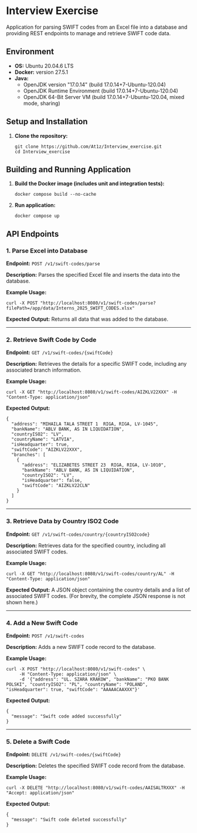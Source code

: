 <body>
  <h1>Interview Exercise</h1>
  <p>Application for parsing SWIFT codes from an Excel file into a database and providing REST endpoints to manage and retrieve SWIFT code data.</p>
  
  <h2>Environment</h2>
  <ul>
    <li><strong>OS:</strong> Ubuntu 20.04.6 LTS</li>
    <li><strong>Docker:</strong> version 27.5.1</li>
    <li>
      <strong>Java:
        <ul>
        <li></strong> OpenJDK version "17.0.14" (build 17.0.14+7-Ubuntu-120.04)</li>
        <li>OpenJDK Runtime Environment (build 17.0.14+7-Ubuntu-120.04)</li>
        <li>OpenJDK 64-Bit Server VM (build 17.0.14+7-Ubuntu-120.04, mixed mode, sharing)</li>
      </ul>
    </li>
  </ul>
  
  <h2>Setup and Installation</h2>
  <ol>
    <li>
      <strong>Clone the repository:</strong>
      <pre><code>git clone https://github.com/At1z/Interview_exercise.git
cd Interview_exercise</code></pre>
    </li>
  </ol>
  
  <h2>Building and Running Application</h2>
  <ol>
    <li>
      <strong>Build the Docker image (includes unit and integration tests):</strong>
      <pre><code>docker compose build --no-cache</code></pre>
    </li>
    <li>
      <strong>Run application:</strong>
      <pre><code>docker compose up</code></pre>
    </li>
  </ol>
  
  <h2>API Endpoints</h2>
  
  <h3>1. Parse Excel into Database</h3>
  <p><strong>Endpoint:</strong> <code>POST /v1/swift-codes/parse</code></p>
  <p><strong>Description:</strong> Parses the specified Excel file and inserts the data into the database.</p>
  <p><strong>Example Usage:</strong></p>
  <pre><code>curl -X POST "http://localhost:8080/v1/swift-codes/parse?filePath=/app/data/Interns_2025_SWIFT_CODES.xlsx"</code></pre>
  <p><strong>Expected Output:</strong> Returns all data that was added to the database.</p>
  
  <hr>
  
  <h3>2. Retrieve Swift Code by Code</h3>
  <p><strong>Endpoint:</strong> <code>GET /v1/swift-codes/{swiftCode}</code></p>
  <p><strong>Description:</strong> Retrieves the details for a specific SWIFT code, including any associated branch information.</p>
  <p><strong>Example Usage:</strong></p>
  <pre><code>curl -X GET "http://localhost:8080/v1/swift-codes/AIZKLV22XXX" -H "Content-Type: application/json"</code></pre>
  <p><strong>Expected Output:</strong></p>
  <pre><code>{
  "address": "MIHAILA TALA STREET 1  RIGA, RIGA, LV-1045",
  "bankName": "ABLV BANK, AS IN LIQUIDATION",
  "countryISO2": "LV",
  "countryName": "LATVIA",
  "isHeadquarter": true,
  "swiftCode": "AIZKLV22XXX",
  "branches": [
    {
      "address": "ELIZABETES STREET 23  RIGA, RIGA, LV-1010",
      "bankName": "ABLV BANK, AS IN LIQUIDATION",
      "countryISO2": "LV",
      "isHeadquarter": false,
      "swiftCode": "AIZKLV22CLN"
    }
  ]
}</code></pre>
  
  <hr>
  
  <h3>3. Retrieve Data by Country ISO2 Code</h3>
  <p><strong>Endpoint:</strong> <code>GET /v1/swift-codes/country/{countryISO2code}</code></p>
  <p><strong>Description:</strong> Retrieves data for the specified country, including all associated SWIFT codes.</p>
  <p><strong>Example Usage:</strong></p>
  <pre><code>curl -X GET "http://localhost:8080/v1/swift-codes/country/AL" -H "Content-Type: application/json"</code></pre>
  <p><strong>Expected Output:</strong> A JSON object containing the country details and a list of associated SWIFT codes. (For brevity, the complete JSON response is not shown here.)</p>
  
  <hr>
  
  <h3>4. Add a New Swift Code</h3>
  <p><strong>Endpoint:</strong> <code>POST /v1/swift-codes</code></p>
  <p><strong>Description:</strong> Adds a new SWIFT code record to the database.</p>
  <p><strong>Example Usage:</strong></p>
  <pre><code>curl -X POST "http://localhost:8080/v1/swift-codes" \
     -H "Content-Type: application/json" \
     -d '{"address": "UL. SZARA KRAKOW", "bankName": "PKO BANK POLSKI", "countryISO2": "PL", "countryName": "POLAND", "isHeadquarter": true, "swiftCode": "AAAAACAAXXX"}'</code></pre>
  <p><strong>Expected Output:</strong></p>
  <pre><code>{
  "message": "Swift code added successfully"
}</code></pre>
  
  <hr>
  
  <h3>5. Delete a Swift Code</h3>
  <p><strong>Endpoint:</strong> <code>DELETE /v1/swift-codes/{swiftCode}</code></p>
  <p><strong>Description:</strong> Deletes the specified SWIFT code record from the database.</p>
  <p><strong>Example Usage:</strong></p>
  <pre><code>curl -X DELETE "http://localhost:8080/v1/swift-codes/AAISALTRXXX" -H "Accept: application/json"</code></pre>
  <p><strong>Expected Output:</strong></p>
  <pre><code>{
  "message": "Swift code deleted successfully"
}</code></pre>
</body>
